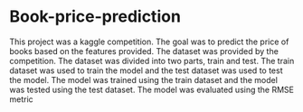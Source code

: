 # Book-price-prediction
This project was a kaggle competition. The goal was to predict the price of books based on the features provided. The dataset was provided by the competition. The dataset was divided into two parts, train and test. The train dataset was used to train the model and the test dataset was used to test the model. The model was trained using the train dataset and the model was tested using the test dataset. The model was evaluated using the RMSE metric
